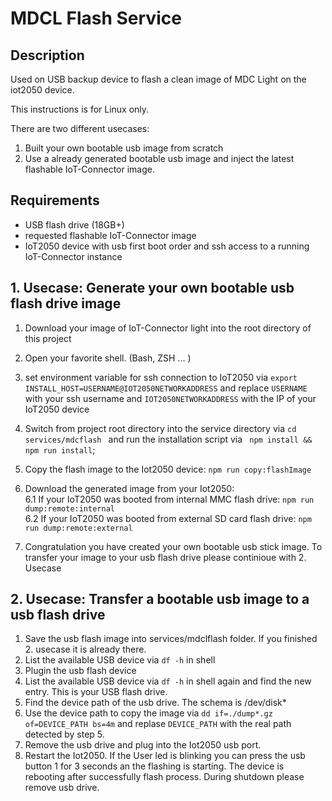 # MDCL Flash Service

## Description

Used on USB backup device to flash a clean image of MDC Light on the iot2050 device.

This instructions is for Linux only.

There are two different usecases:

1. Built your own bootable usb image from scratch
2. Use a already generated bootable usb image and inject the latest flashable IoT-Connector image.

## Requirements

- USB flash drive (18GB+)
- requested flashable IoT-Connector image
- IoT2050 device with usb first boot order and ssh access to a running IoT-Connector instance

## 1. Usecase: Generate your own bootable usb flash drive image

1.  Download your image of IoT-Connector light into the root directory of this project
2.  Open your favorite shell. (Bash, ZSH ... )
3.  set environment variable for ssh connection to IoT2050 via `export INSTALL_HOST=USERNAME@IOT2050NETWORKADDRESS`
    and replace `USERNAME` with your ssh username and `IOT2050NETWORKADDRESS` with the IP of your IoT2050 device

4.  Switch from project root directory into the service directory via `cd services/mdcflash ` and run the installation script via ` npm install && npm run install`;
5.  Copy the flash image to the Iot2050 device: `npm run copy:flashImage`
6.  Download the generated image from your Iot2050:  
    6.1 If your IoT2050 was booted from internal MMC flash drive: `npm run dump:remote:internal`  
    6.2 If your IoT2050 was booted from external SD card flash drive: `npm run dump:remote:external`
7.  Congratulation you have created your own bootable usb stick image. To transfer your image to your usb flash drive please continioue with 2. Usecase

## 2. Usecase: Transfer a bootable usb image to a usb flash drive

1.  Save the usb flash image into services/mdclflash folder. If you finished 2. usecase it is already there.
2.  List the available USB device via `df -h` in shell
3.  Plugin the usb flash device
4.  List the available USB device via `df -h` in shell again and find the new entry. This is your USB flash drive.
5.  Find the device path of the usb drive. The schema is /dev/disk\*
6.  Use the device path to copy the image via `dd if=./dump*.gz of=DEVICE_PATH bs=4m` and replase `DEVICE_PATH` with the real path detected by step 5.
7.  Remove the usb drive and plug into the Iot2050 usb port.
8.  Restart the Iot2050. If the User led is blinking you can press the usb button 1 for 3 seconds an the flashing is starting. The device is rebooting after successfully flash process. During shutdown please remove usb drive.
